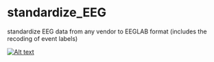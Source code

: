 # standardize_EEG
standardize EEG data from any vendor to EEGLAB format (includes the recoding of event labels)

[![Alt text](https://img.youtube.com/vi/ec9sh565IGo/maxresdefault.jpg)](https://www.youtube.com/watch?v=ec9sh565IGo)
